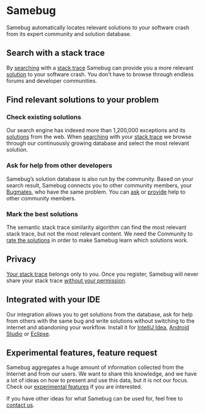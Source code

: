 # Samebug

Samebug automatically locates relevant solutions to your software crash from its expert community and solution database.

## Search with a stack trace

By [searching](/guide/search) with a [stack trace](/guide/stack-trace) Samebug can provide you a
more relevant [solution](/guide/solution)
to your software crash. You don’t have to browse through endless forums
and developer communities.

## Find relevant solutions to your problem

### Check existing solutions

Our search engine has indexed more than 1,200,000 exceptions and its [solutions](/guide/solution)
from the web. When [searching](/guide/search) with your [stack trace](/guide/stack-trace) we browse through our
continuously growing database and select the most relevant solution.

### Ask for help from other developers

Samebug’s solution database is also run by the community. Based on your search result,
Samebug connects you to other community members, your [Bugmates](/guide/bugmate), who have
the same problem. You can [ask](/guide/help-requests) or [provide](/guide/write-tip)
help to other community members.

### Mark the best solutions

The semantic stack trace similarity algorithm can find the most relevant stack trace, but
not the most relevant content. We need the Community to [rate the solutions](/guide/solution/rating-solutions)
in order to make Samebug learn which solutions work.

## Privacy

[Your stack trace](/guide/privacy) belongs only to you. Once you register, Samebug will never
share your stack trace [without your permission](/guide/workspace).

## Integrated with your IDE

Our integration allows you to get solutions from the database, ask for help from
others with the same bug and write solutions without switching to the internet
and abandoning your workflow. Install it for [IntelliJ Idea](/guide/integration/intellij-idea/install), [Android Studio](/guide/integration/android-studio/install) or [Eclipse](/guide/integration/eclipse).

## Experimental features, feature request

Samebug aggregates a huge amount of information collected from the Internet and from our users.
We want to share this knowledge, and we have a lot of ideas on how to present and use this data,
but it is not our focus. Check our [experimental features](/guide/experimental-features) if you are
interested.

If you have other ideas for what Samebug can be used for, feel free to [contact us](mailto:hello@samebug.io).
